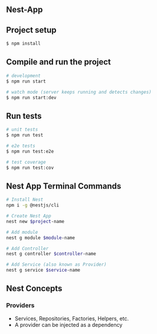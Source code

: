 ## Nest-App

## Project setup

```bash
$ npm install
```

## Compile and run the project

```bash
# development
$ npm run start

# watch mode (server keeps running and detects changes)
$ npm run start:dev
```

## Run tests

```bash
# unit tests
$ npm run test

# e2e tests
$ npm run test:e2e

# test coverage
$ npm run test:cov
```

## Nest App Terminal Commands
```bash
# Install Nest
npm i -g @nestjs/cli  

# Create Nest App
nest new $project-name 

# Add module
nest g module $module-name

# Add Controller
nest g controller $controller-name

# Add Service (also known as Provider)
nest g service $service-name


```

## Nest Concepts

### Providers
- Services, Repositories, Factories, Helpers, etc. 
- A provider can be injected as a dependency